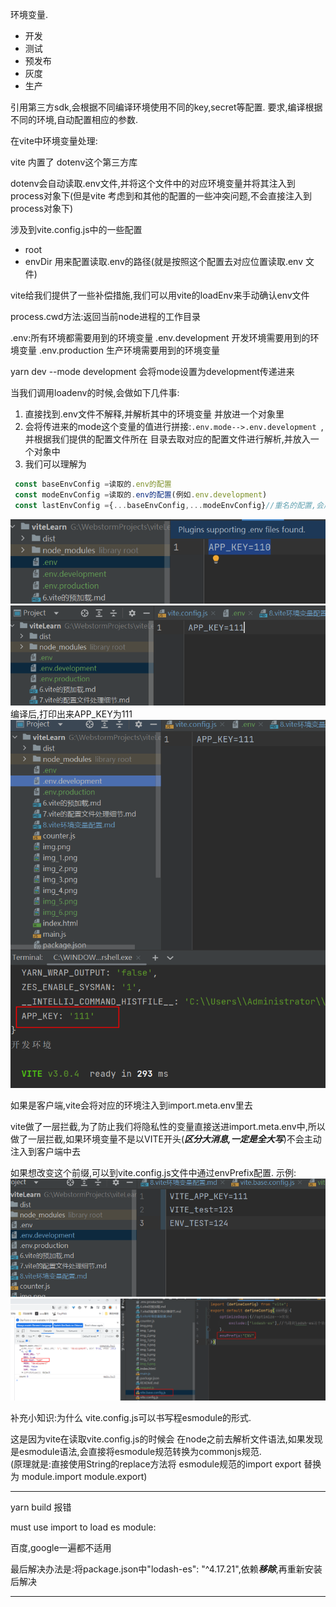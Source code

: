 环境变量.

- 开发
- 测试
- 预发布
- 灰度
- 生产


引用第三方sdk,会根据不同编译环境使用不同的key,secret等配置.
要求,编译根据不同的环境,自动配置相应的参数.

在vite中环境变量处理:

vite 内置了 dotenv这个第三方库

dotenv会自动读取.env文件,并将这个文件中的对应环境变量并将其注入到process对象下(但是vite 考虑到和其他的配置的一些冲突问题,不会直接注入到
process对象下)

涉及到vite.config.js中的一些配置
- root
- envDir 用来配置读取.env的路径(就是按照这个配置去对应位置读取.env 文件)

vite给我们提供了一些补偿措施,我们可以用vite的loadEnv来手动确认env文件

process.cwd方法:返回当前node进程的工作目录

.env:所有环境都需要用到的环境变量
.env.development 开发环境需要用到的环境变量
.env.production  生产环境需要用到的环境变量

yarn dev --mode development 会将mode设置为development传递进来

当我们调用loadenv的时候,会做如下几件事:
1. 直接找到.env文件不解释,并解析其中的环境变量 并放进一个对象里
2. 会将传进来的mode这个变量的值进行拼接:```.env.mode-->.env.development ```,并根据我们提供的配置文件所在
目录去取对应的配置文件进行解析,并放入一个对象中
3. 我们可以理解为
```js
 const baseEnvConfig =读取的.env的配置
 const modeEnvConfig =读取的.env的配置(例如.env.development)
 const lastEnvConfig ={...baseEnvConfig,...modeEnvConfig}//重名的配置,会后面的覆盖前面的
```
![img_5.png](img_5.png)
![img_6.png](img_6.png)
编译后,打印出来APP_KEY为111
![img_7.png](img_7.png)

如果是客户端,vite会将对应的环境注入到import.meta.env里去

vite做了一层拦截,为了防止我们将隐私性的变量直接送进import.meta.env中,所以做了一层拦截,如果环境变量不是以VITE开头(***区分大消息,一定是全大写***)不会主动注入到客户端中去

如果想改变这个前缀,可以到vite.config.js文件中通过envPrefix配置.
示例:
![img_8.png](img_8.png)
![img_9.png](img_9.png)




补充小知识:为什么 vite.config.js可以书写程esmodule的形式.

这是因为vite在读取vite.config.js的时候会 在node之前去解析文件语法,如果发现是esmodule语法,会直接将esmodule规范转换为commonjs规范.\
(原理就是:直接使用String的replace方法将 esmodule规范的import export 替换为 module.import module.export)
***
yarn build 报错

must use import to load es module:

百度,google一遍都不适用

最后解决办法是:将package.json中"lodash-es": "^4.17.21",依赖***移除***,再重新安装后解决
***